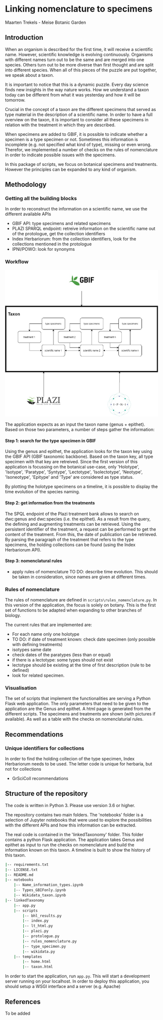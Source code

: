 # Linking nomenclature to specimens
Maarten Trekels - Meise Botanic Garden

## Introduction
When an organism is described for the first time, it will receive a scientific name. However, scientific knowledge is evolving continuously. Organisms with different names turn out to be the same and are merged into one species. Others turn out to be more diverse than first thought and are split into different species. When all of this pieces of the puzzle are put together, we speak about a taxon.

It is important to notice that this is a dynamic puzzle. Every day science finds new insights in the way nature works. How we understand a taxon today can be different from what it was yesterday and how it will be tomorrow. 

Crucial in the concept of a taxon are the different specimens that served as type material in the description of a scientific name. In order to have a full overview on the taxon, it is important to consider all these specimens in relation with the treatment in which they are described.

When specimens are added to GBIF, it is possible to indicate whether a specimen is a type specimen or not. Sometimes this information is incomplete (e.g. not specified what kind of type), missing or even wrong. Therefor, we implemented a number of checks on the rules of nomenclature in order to indicate possible issues with the specimens.

In this package of scripts, we focus on botanical specimens and treatments. However the principles can be expanded to any kind of organism. 


## Methodology
### Getting all the building blocks
In order to reconstruct the information on a scientific name, we use the different available APIs
* GBIF API: type specimens and related specimens
* PLAZI SPARQL endpoint: retreive information on the scientific name out of the protologue, get the collection identifiers
* Index Herbariorum: from the collection identifiers, look for the collections mentioned in the protologue
* IPNI/POWO: look for synonyms

### Workflow
![Design diagram](./linkedTaxonomy.jpg)

The application expects as an input the taxon name (genus + epithet). Based on those two parameters, a number of steps gather the information:

#### Step 1: search for the type specimen in GBIF

Using the genus and epithet, the application looks for the taxon key using the GBIF API (GBIF taxonomic backbone). Based on the taxon key, all type specimen with that key are retreived. Since the first version of this application is focussing on the botanical use-case, only 'Holotype', 'Isotype', 'Paratype', 'Syntype', 'Lectotype', 'Isolectotype', 'Neotype', 'Isoneotype', 'Epitype' and 'Type' are considered as type status.

By plotting the holotype specimens on a timeline, it is possible to display the time evolution of the species naming.

#### Step 2: get information from the treatments

The SPQL endpoint of the Plazi treatment bank allows to search on dwc:genus and dwc:species (i.e. the epithet). As a result from the query, the defining and augmenting treatments can be retrieved. Using the persistent identifier of the treatment, a request can be performed to get the content of the treatment.
From this, the date of publication can be retrieved. By parsing the paragraph of the treatment that refers to the type specimens, the holding collections can be found (using the Index Herbariorum API).

#### Step 3: nomenclatural rules

* apply rules of nomenclature
TO DO: describe time evolution. This should be taken in consideration, since names are given at different times.

### Rules of nomenclature
The rules of nomenclature are defined in `scripts\rules_nomenclature.py`. In this version of the application, the focus is solely on botany. This is the first set of functions to be adapted when expanding to other branches of biology.

The current rules that are implemented are:
* For each name only one holotype
* TO DO: if date of treatment known: check date specimen (only possible with defining treatments)
* isotypes same date
* check dates of the paratypes (less than or equal)
* if there is a lectotype: some types should not exist
* lectotype should be existing at the time of first description (rule to be defined)
* look for related specimen. 


### Visualisation
The set of scripts that implement the functionalities are serving a Python Flask web application. The only parameters that need to be given to the application are the Genus and epithet. A html page is generated from the different scripts. The specimens and treatments are shown (with pictures if available). As well as a table with the checks on nomenclaturial rules.

## Recommendations
### Unique identifiers for collections
In order to find the holding collecion of the type specimen, Index Herbariorum needs to be used. The letter code is unique for herbaria, but not for collections
* GrSciColl recommendations

## Structure of the repository

The code is written in Python 3. Please use version 3.6 or higher.

The repository contains two main folders. The 'notebooks' folder is a selection of Jupyter notebooks that were used to explore the possibilities with the different APIs and how this information can be extracted.

The real code is contained in the 'linkedTaxonomy' folder. This folder contains a python Flask application. The application takes Genus and epithet as input to run the checks on nomenclature and build the information known on this taxon. A timeline is built to show the history of this taxon.

```bash
|-- requirements.txt
|-- LICENSE.txt
|-- README.md
|-- notebooks
    |-- Name_information_types.ipynb
    |-- Types_GBIFonly.ipynb
    |-- Wikidata_taxon.ipynb
|-- linkedTaxonomy
    |-- app.py
    |-- scripts
        |-- bhl_results.py
        |-- index.py
        |-- lt_html.py
        |-- plazi.py
        |-- protologue.py
        |-- rules_nomenclature.py
        |-- type_specimen.py
        |-- wikidata.py
    |-- templates
        |-- home.html
        |-- taxon.html
 ```

In order to start the application, run `app.py`. This will start a development server running on your localhost. In order to deploy this application, you should setup a WSGI interface and a server (e.g. Apache)

## References
To be added

